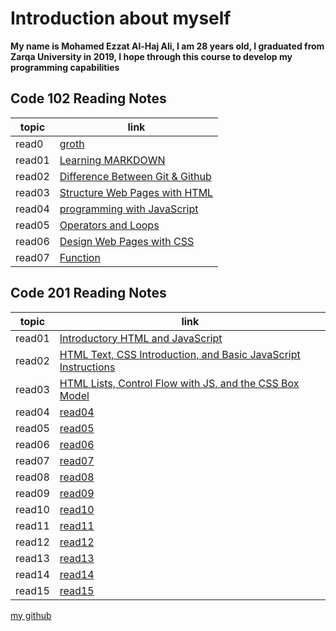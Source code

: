 # Introduction about myself

**My name is Mohamed Ezzat Al-Haj Ali, I am 28 years old, I graduated from Zarqa University in 2019, I hope through this course to develop my programming capabilities**  

## Code 102 Reading Notes

topic | link
----|-----
read0 |[groth](read0)
read01 |[Learning MARKDOWN](read01)
read02 |[Difference Between Git & Github](read02)
read03 |[Structure Web Pages with HTML](read03)
read04 |[programming with JavaScript](read04)
read05 |[Operators and Loops](read05)
read06 |[Design Web Pages with CSS](read06)
read07 |[Function](read07)


## Code 201 Reading Notes

topic | link
----|-----
read01 |[Introductory HTML and JavaScript](class-01)
read02 |[HTML Text, CSS Introduction, and Basic JavaScript Instructions](class-02)
read03 |[HTML Lists, Control Flow with JS, and the CSS Box Model](class-03)
read04 |[read04](class-04)
read05 |[read05](class-05)
read06 |[read06](class-06)
read07 |[read07](class-07)
read08 |[read08](class-08)
read09 |[read09](class-09)
read10 |[read10](class-10)
read11 |[read11](class-11)
read12 |[read12](class-12)
read13 |[read13](class-13)
read14 |[read14](class-14)
read15 |[read15](class-15)

[my github](https://github.com/mohammadezzat93)
